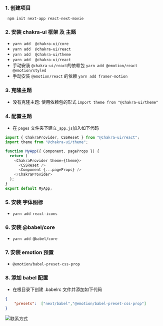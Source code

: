 ### 1. 创建项目
` npm init next-app react-next-movie`


### 2. 安装 chakra-ui 框架 及 主题
- `yarn add  @chakra-ui/core`
- `yarn add  @chakra-ui/react`
- `yarn add  @chakra-ui/theme`
- `yarn add  @chakra-ui/react`
- 手动安装 `@chakra-ui/react`的依赖包 `yarn add @emotion/react @emotion/styled`
- 手动安装  `@emotion/react` 的依赖 `yarn add framer-motion`

### 3. 克隆主题
- 没有克隆主题: 使用依赖包的形式 `import theme from "@chakra-ui/theme"`


### 4. 配置主题
- 在 `pages` 文件夹下建立` _app.js `加入如下代码
```js
import { ChakraProvider, CSSReset } from "@chakra-ui/react";
import theme from "@chakra-ui/theme";

function MyApp({ Component, pageProps }) {
  return (
    <ChakraProvider theme={theme}>
      <CSSReset />
      <Component {...pageProps} />
    </ChakraProvider>
  );
}
export default MyApp;
```

### 5. 安装 字体图标
- `yarn add react-icons`


### 6. 安装 @babel/core
- `yarn add @babel/core`

### 7. 安装 emotion 预置
- `@emotion/babel-preset-css-prop`

### 8. 添加 babel 配置
- 在根目录下创建 .babelrc 文件并添加如下代码
```json
{
    "presets":  ["next/babel","@emotion/babel-preset-css-prop"]
}
```

  

![联系方式](https://s.zceme.cn/fed/cover-h.jpg)